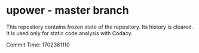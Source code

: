 # upower - master branch

This repository contains frozen state of the repository.
Its history is cleared. It is used only for static code
analysis with Codacy.

Commit Time: 1702361110